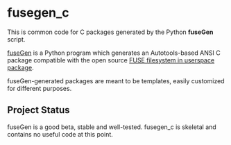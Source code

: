 <h1 class="libTop">fusegen_c</h1>

This is common code for C packages generated by the Python **fuseGen**
script.

[fuseGen](https://jddixon.github.io/fusegen) is a Python program which generates
an Autotools-based ANSI C package compatible with the open source 
[FUSE filesystem in userspace package](http://fuse.sourceforge.net).  

fuseGen-generated packages are
meant to be templates, easily customized for different purposes.

## Project Status

fuseGen is a good beta, stable and well-tested.  fusegen_c is skeletal and
contains no useful code at this point.

